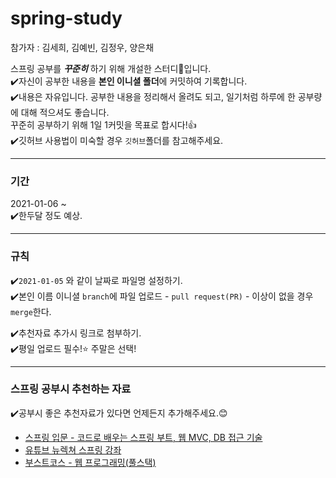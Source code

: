 # spring-study

참가자 : 김세희, 김예빈, 김정우, 양은채

스프링 공부를 ***꾸준히*** 하기 위해 개설한 스터디💯입니다.  
✔️자신이 공부한 내용을 **본인 이니셜 폴더**에 커밋하여 기록합니다.  
✔️내용은 자유입니다. 
  공부한 내용을 정리해서 올려도 되고, 일기처럼 하루에 한 공부량에 대해 적으셔도 좋습니다.   
  꾸준히 공부하기 위해 1일 1커밋을 목표로 합시다!👍  
✔️깃허브 사용법이 미숙할 경우 `깃허브`폴더를 참고해주세요.

-----  

### 기간
2021-01-06 ~   
✔️한두달 정도 예상.

----

### 규칙
✔️`2021-01-05` 와 같이 날짜로 파일명 설정하기.  
✔️본인 이름 이니셜 `branch`에 파일 업로드 - `pull request(PR)` - 이상이 없을 경우 `merge`한다.  

✔️추천자료 추가시 링크로 첨부하기.  
✔️평일 업로드 필수!⭐ 주말은 선택!
  
----

    
### 스프링 공부시 추천하는 자료
✔️공부시 좋은 추천자료가 있다면 언제든지 추가해주세요.😊
- [스프링 입문 - 코드로 배우는 스프링 부트, 웹 MVC, DB 접근 기술](https://www.inflearn.com/course/%EC%8A%A4%ED%94%84%EB%A7%81-%EC%9E%85%EB%AC%B8-%EC%8A%A4%ED%94%84%EB%A7%81%EB%B6%80%ED%8A%B8#)
- [유튜브 뉴렉쳐 스프링 강좌](https://youtube.com/playlist?list=PLq8wAnVUcTFUHYMzoV2RoFoY2HDTKru3T)
- [부스트코스 - 웹 프로그래밍(풀스택)](https://www.boostcourse.org/web316)

  
